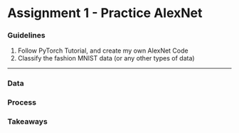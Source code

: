 # Assignment 1 - Practice AlexNet

### Guidelines

1. Follow PyTorch Tutorial, and create my own AlexNet Code
2. Classify the fashion MNIST data (or any other types of data)

----

### Data

### Process

### Takeaways
